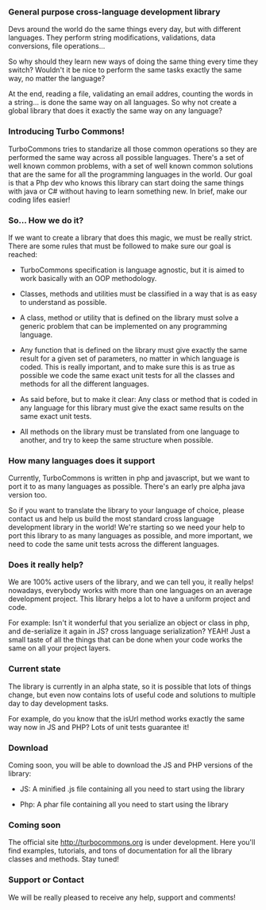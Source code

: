 ### General purpose cross-language development library
Devs around the world do the same things every day, but with different languages. They perform string modifications, validations, data conversions, file operations... 

So why should they learn new ways of doing the same thing every time they switch?
Wouldn't it be nice to perform the same tasks exactly the same way, no matter the language?

At the end, reading a file, validating an email addres, counting the words in a string... is done the same way on all languages. So why not create a global library that does it exactly the same way on any language?

### Introducing Turbo Commons!
 
TurboCommons tries to standarize all those common operations so they are performed the same way across all possible languages. There's a set of well known common problems, with a set of well known common solutions that are the same for all the programming languages in the world. Our goal is that a Php dev who knows this library can start doing the same things with java or C# without having to learn something new. In brief, make our coding lifes easier!
	
### So... How we do it?
If we want to create a library that does this magic, we must be really strict. There are some rules that must be followed to make sure our goal is reached:

- TurboCommons specification is language agnostic, but it is aimed to work basically with an OOP methodology.

- Classes, methods and utilities must be classified in a way that is as easy to understand as possible.
 
- A class, method or utility that is defined on the library must solve a generic problem that can be implemented on any programming language.

- Any function that is defined on the library must give exactly the same result for a given set of parameters, no matter in which language is coded. This is really important, and to make sure this is as true as possible we code the same exact unit tests for all the classes and methods for all the different languages.

- As said before, but to make it clear: Any class or method that is coded in any language for this library must give the exact same results on the same exact unit tests.

- All methods on the library must be translated from one language to another, and try to keep the same structure when possible.
	
### How many languages does it support	 
Currently, TurboCommons is written in php and javascript, but we want to port it to as many languages as possible. There's an early pre alpha java version too.

So if you want to translate the library to your language of choice, please contact us and help us build the most standard cross language development library in the world! We're starting so we need your help to port this library to as many languages as possible, and more important, we need to code the same unit tests across the different languages.

### Does it really help?

We are 100% active users of the library, and we can tell you, it really helps! nowadays, everybody works with more than one languages on an average development project. This library helps a lot to have a uniform project and code.

For example: Isn't it wonderful that you serialize an object or class in php, and de-serialize it again in JS? cross language serialization? YEAH! Just a small taste of all the things that can be done when your code works the same on all your project layers.

### Current state
The library is currently in an alpha state, so it is possible that lots of things change, but even now contains lots of useful code and solutions to multiple day to day development tasks. 

For example, do you know that the isUrl method works exactly the same way now in JS and PHP? Lots of unit tests guarantee it!

### Download
Coming soon, you will be able to download the JS and PHP versions of the library:

- JS: A minified .js file containing all you need to start using the library

- Php: A phar file containing all you need to start using the library

### Coming soon

The official site http://turbocommons.org is under development. Here you'll find examples, tutorials, and tons of documentation for all the library classes and methods. Stay tuned!

### Support or Contact
We will be really pleased to receive any help, support and comments!
